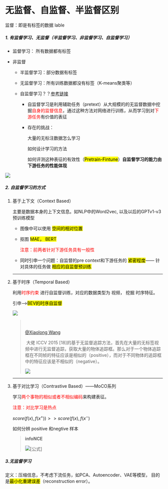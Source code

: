 # 无监督、自监督、半监督区别

监督：即是有标签的数据 lable

##### 1. 有监督学习、无监督（半监督学习、非监督学习、自监督学习）

- 监督学习： 所有数据都有标签

- 非监督
  
  - 半监督学习：部分数据有标签
  
  - 无监督学习：所有训练数据都没有标签（K-means聚类等）
  
  - 自监督学习？？[参考链接](https://zhuanlan.zhihu.com/p/108906502)
    
    - 自监督学习是利用辅助任务（pretext）从大规模的的无监督数据中挖掘<font color=red>自身的监督信息</font>，通过这种方法对网络进行训练，从而学习到对<font color=red>下游任务</font>有价值的表征
    
    - 存在的挑战：
      
      大量的无标注数据怎么学习
      
      如何设计学习的方法
      
      如何评测这种表征的有效性（<mark>Pretrain-Fintune</mark>）**自监督学习的能力由下游任务的性能体现**

![](https://imgconvert.csdnimg.cn/aHR0cHM6Ly9tbWJpei5xcGljLmNuL21tYml6X3BuZy9CSmJSdndpYmVTVHNuVjFpYjF5VG9GMHpHT3dsNHJTVnFHbVRtWVRjZlFIRkFneTFUeVlWaWJHNEZ6MGdpYVNUcE5SaWMzdnNRZjZCOTNpYm91Nk9aeHVMclFPdy82NDA?x-oss-process=image/format,png)

##### 2. 自监督学习的方式

1. 基于上下文（Context Based）
   
   主要是数据本身的上下文信息。如NLP中的Word2vec, 以及以后的GPTv1-v3预训练模型
   
   - 图像中可以使用 <mark>空间的相对位置</mark>
   
   - 抠图 <mark>MAE， BERT</mark>
     
     <font color=red>注意：前两者针对下游任务具有一般性</font>
   
   - 同时引申一个问题：自监督的pre context和下游任务的 <mark>紧密程度</mark>—— 针对具体的任务做 <mark>相应的自监督预训练</mark>
   
   ---

2. 基于时序（Temporal Based）
   
   利用<font color=red>时序约束</font> 进行自监督训练，对应的数据类型为 视频， 挖掘 时序特征。
   
   引申—><mark>BEV的时序自监督</mark>
   
   ![](https://pic2.zhimg.com/80/v2-6eed301fec0b96bd1e05da8564888cd1_720w.jpg)
   
   >  
   > 
   > [@Xiaolong Wang](https://www.zhihu.com/people/20416a0babc2f6d9b3932335b1a99a76)
   > 
   >  大佬 ICCV 2015 [18]的基于无监督追踪方法，首先在大量的无标签视频中进行无监督追踪，获取大量的物体追踪框。那么对于一个物体追踪框在不同帧的特征应该是相似的（positive），而对于不同物体的追踪框中的特征应该是不相似的（negative）。
   > 
   > ![](https://pic1.zhimg.com/80/v2-3b6364d41c8a7a3c1780c2c67554c410_720w.jpg)
   
   ---

3. 基于对比学习（Contrastive Based）——MoCO系列
   
   学习<font color=red>两个事物的相似或者不相似编码</font>来构建表征。
   
   <font color=red>注意：对比学习是热点</font>
   
   $score(f(x), f(x^+))>>score(f(x), f(x^-)$
   
   如何分辨 positive 和negtive 样本
   
   > **infoNCE**
   > 
   > ![[公式]](https://www.zhihu.com/equation?tex=%5Cbegin%7Bequation%7D+%5Cmathcal%7BL%7D_%7BN%7D%3D-%5Cmathbb%7BE%7D_%7BX%7D%5Cleft%5B%5Clog+%5Cfrac%7B%5Cexp+%5Cleft%28f%28x%29%5E%7BT%7D+f%5Cleft%28x%5E%7B%2B%7D%5Cright%29%5Cright%29%7D%7B%5Cexp+%5Cleft%28f%28x%29%5E%7BT%7D+f%5Cleft%28x%5E%7B%2B%7D%5Cright%29%5Cright%29%2B%5Csum_%7Bj%3D1%7D%5E%7BN-1%7D+%5Cexp+%5Cleft%28f%28x%29%5E%7BT%7D+f%5Cleft%28x_%7Bj%7D%5Cright%29%5Cright%29%7D%5Cright%5D+%5Cend%7Bequation%7D)

##### 3.无监督学习

定义：压缩信息，不考虑下流任务，如PCA、Autoencoder、VAE等模型， 目的是<mark>最小化重建误差</mark>（reconstruction error）。
